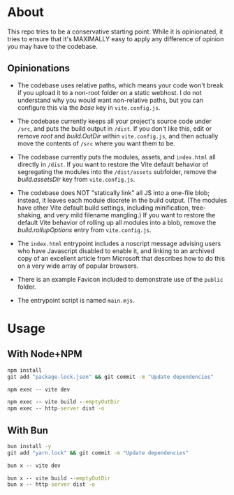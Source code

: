# About

This repo tries to be a conservative starting point. While it is
opinionated, it tries to ensure that it's MAXIMALLY easy to apply any
difference of opinion you may have to the codebase.

## Opinionations

- The codebase uses relative paths, which means your code won't break
  if you upload it to a non-root folder on a static webhost. I do not
  understand why you would want non-relative paths, but you can
  configure this via the _base_ key in `vite.config.js`.

- The codebase currently keeps all your project's source code under
  `/src`, and puts the build output in `/dist`. If you don't like this,
  edit or remove _root_ and _build.OutDir_ within `vite.config.js`, and
  then actually move the contents of `/src` where you want them to be.

- The codebase currently puts the modules, assets, and `index.html`
  all directly in `/dist`. If you want to restore the Vite default
  behavior of segregating the modules into the `/dist/assets` subfolder,
  remove the _build.assetsDir_ key from `vite.config.js`.

- The codebase does NOT "statically link" all JS into a one-file blob;
  instead, it leaves each module discrete in the build output. (The
  modules have other Vite default build settings, including minification,
  tree-shaking, and very mild filename mangling.) If you want to restore
  the default Vite behavior of rolling up all modules into a blob,
  remove the _build.rollupOptions_ entry from `vite.config.js`.

- The `index.html` entrypoint includes a noscript message advising
  users who have Javascript disabled to enable it, and linking to an
  archived copy of an excellent article from Microsoft that describes
  how to do this on a very wide array of popular browsers.

- There is an example Favicon included to demonstrate use of the
  `public` folder.

- The entrypoint script is named `main.mjs`.

# Usage

## With Node+NPM

```cmd
npm install
git add "package-lock.json" && git commit -m "Update dependencies"

npm exec -- vite dev

npm exec -- vite build --emptyOutDir
npm exec -- http-server dist -o
```

## With Bun

```cmd
bun install -y
git add "yarn.lock" && git commit -m "Update dependencies"

bun x -- vite dev

bun x -- vite build --emptyOutDir
bun x -- http-server dist -o
```
